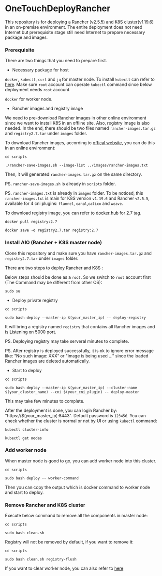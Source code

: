 # OneTouchDeployRancher

This repository is for deploying a Rancher (v2.5.5) and K8S cluster(v1.19.6) in an on-premise environment.
The entire deployment does not need Internet but prerequisite stage still need Internet to prepare necessary package and images.

### Prerequisite

There are two things that you need to prepare first.

- Necessary package for host

`docker`, `kubectl`, `curl` and `jq` for master node. To install `kubectl` can refer to [here](https://kubernetes.io/docs/tasks/tools/install-kubectl/). Make sure `root` account can operate `kubectl` command since below deployment needs `root` account.
 
`docker` for worker node.

- Rancher images and registry image

We need to pre-download Rancher images in other online environment since we want to install K8S in an offline site. Also, registry image is also needed. In the end, there should be two files named `rancher-images.tar.gz` and `registry2.7.tar` under `images` folder.

To download Rancher images, according to [offical website](https://rancher.com/docs/rancher/v2.x/en/installation/other-installation-methods/air-gap/populate-private-registry/), you can do this in an online environment:
```
cd scripts

./rancher-save-images.sh --image-list ../images/rancher-images.txt
```
Then, it will generated `rancher-images.tar.gz` on the same directory.

PS. `rancher-save-images.sh` is already in `scripts` folder.

PS. `rancher-images.txt` is already in `images` folder. To be noticed, this `rancher-images.txt` is main for K8S version `v1.19.6` and Rancher `v2.5.5`, available for 4 cni plugins: `flannel`, `canal`,`calico` and `weave`.

To download registry image, you can refer to [docker hub](https://hub.docker.com/_/registry) for 2.7 tag.
```
docker pull registry:2.7

docker save -o registry2.7.tar registry:2.7
```

### Install AIO (Rancher + K8S master node)

Clone this repository and make sure you have `rancher-images.tar.gz` and `registry2.7.tar` under `images` folder.

There are two steps to deploy Rancher and K8S :

Below steps should be done as a `root`. So we switch to `root` account first (The Command may be different from other OS):
```
sudo su
```

- Deploy private registry
```
cd scripts

sudo bash deploy --master-ip $(your_master_ip) -- deploy-registry
```
It will bring a registry named `registry` that contains all Rancher images and is Listening on 5000 port.

PS. Deploying registry may take serveral minutes to complete.

PS. After registry is deployed successfully, it is ok to ignore error message like: "No such image: XXX" or "image is being used ..." since the loaded Rancher images are deleted automatically.

- Start to deploy
```
cd scripts

sudo bash deploy --master-ip $(your_master_ip) --cluster-name $(your_cluster_name) --cni $(your_cni_plugin) -- deploy-master
```

This may take few minutes to complete.

After the deployment is done, you can login Rancher by: "https://$(your_master_ip):8443". Default password is `123456`. You can check whether the cluster is normal or not by UI or using `kubectl` command:
```
kubectl cluster-info

kubectl get nodes
```

### Add worker node

When master node is good to go, you can add worker node into this cluster.
```
cd scripts

sudo bash deploy -- worker-command
```

Then you can copy the output which is docker command to worker node and start to deploy.

### Remove Rancher and K8S cluster

Execute below command to remove all the components in master node:
```
cd scripts

sudo bash clean.sh
```

Registry will not be removed by default, if you want to remove it:
```
cd scripts

sudo bash clean.sh registry-flush
```
If you want to clear worker node, you can also refer to [here](https://www.rancher.co.jp/docs/rke/latest/en/managing-clusters/)

